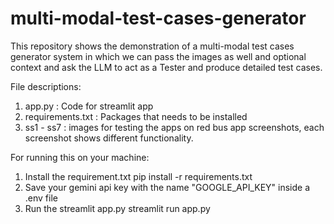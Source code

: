 # multi-modal-test-cases-generator
This repository shows the demonstration of a multi-modal test cases generator system in which we can pass the images as well and optional context and ask the LLM to act as a Tester and produce detailed test cases.

File descriptions:
   1. app.py : Code for streamlit app
   2. requirements.txt : Packages that needs to be installed
   3. ss1 - ss7 : images for testing the apps on red bus app screenshots, each screenshot shows different functionality.

For running this on your machine:
1. Install the requirement.txt
   pip install -r requirements.txt
2. Save your gemini api key with the name "GOOGLE_API_KEY" inside a .env file
3. Run the streamlit app.py
   streamlit run app.py
